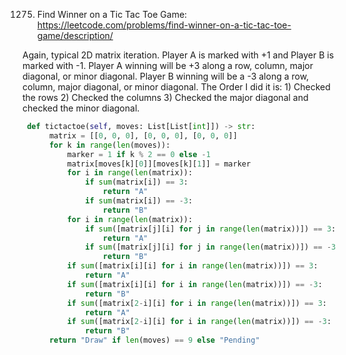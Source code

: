 1275. Find Winner on a Tic Tac Toe Game: https://leetcode.com/problems/find-winner-on-a-tic-tac-toe-game/description/

Again, typical 2D matrix iteration.  Player A is marked with +1 and Player B is marked with -1.  Player A winning will be +3 along a row, 
column, major diagonal, or minor diagonal.  Player B winning will be a -3 along a row, column, major diagonal, or minor diagonal.  The Order I did it is: 1) Checked the rows 2) Checked the columns 3) Checked the major diagonal and checked the minor diagonal.  

```python
 def tictactoe(self, moves: List[List[int]]) -> str:
      matrix = [[0, 0, 0], [0, 0, 0], [0, 0, 0]]
      for k in range(len(moves)):
          marker = 1 if k % 2 == 0 else -1
          matrix[moves[k][0]][moves[k][1]] = marker
          for i in range(len(matrix)):
              if sum(matrix[i]) == 3:
                  return "A"
              if sum(matrix[i]) == -3:
                  return "B"
          for i in range(len(matrix)):
              if sum([matrix[j][i] for j in range(len(matrix))]) == 3:
                  return "A"
              if sum([matrix[j][i] for j in range(len(matrix))]) == -3:
                  return "B"
          if sum([matrix[i][i] for i in range(len(matrix))]) == 3:
              return "A"
          if sum([matrix[i][i] for i in range(len(matrix))]) == -3:
              return "B"
          if sum([matrix[2-i][i] for i in range(len(matrix))]) == 3:
              return "A"
          if sum([matrix[2-i][i] for i in range(len(matrix))]) == -3:
              return "B"
      return "Draw" if len(moves) == 9 else "Pending"
  ```
